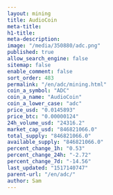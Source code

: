 ```yaml
---
layout: mining
title: AudioCoin
meta-title: 
h1-title: 
meta-description: 
image: "/media/350880/adc.png"
published: true
allow_search_engine: false
sitemap: false
enable_comment: false
sort_order: 483
permalink: "/en/adc/mining.html"
coin_a_symbol: "ADC"
coin_a_name: "AudioCoin"
coin_a_lower_case: "adc"
price_usd: "0.0145893"
price_btc: "0.00000124"
24h_volume_usd: "24316.2"
market_cap_usd: "846821066.0"
total_supply: "846821066.0"
available_supply: "846821066.0"
percent_change_1h: "0.53"
percent_change_24h: "-2.72"
percent_change_7d: "-14.56"
last_updated: "1517140747"
parent-url: "/en/adc/"
author: Sam
---
```



